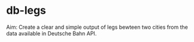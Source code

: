 # db-legs
Aim:
Create a clear and simple output of legs bewteen two cities from the data available in Deutsche Bahn API.
